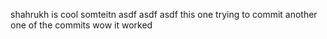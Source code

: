 shahrukh is cool
somteitn
asdf
asdf
asdf
this one trying to commit
another one of the commits
wow it worked